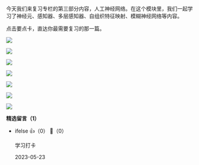 今天我们来复习专栏的第三部分内容，人工神经网络。在这个模块里，我们一起学习了神经元、感知器、多层感知器、自组织特征映射、模糊神经网络等内容。

点击要点卡，直达你最需要复习的那一篇。

[![](https://static001.geekbang.org/resource/image/eb/30/eb0908de1ebf5914ced2fa63fcf34c30.jpg?wh=1110%2A1072)](https://time.geekbang.org/column/article/2208)

[![](https://static001.geekbang.org/resource/image/61/15/61cedd706a18b0b7b07697c6443f4715.jpg?wh=1110%2A1022)](https://time.geekbang.org/column/article/2444)

[![](https://static001.geekbang.org/resource/image/b8/6e/b885f71e6bef6d5c6d8ae96e73fa2a6e.jpg?wh=1110%2A1022)](https://time.geekbang.org/column/article/2446)

[![](https://static001.geekbang.org/resource/image/12/1e/12b28b058ec981788aabe18881c5781e.jpg?wh=1110%2A1022)](https://time.geekbang.org/column/article/2447)

[![](https://static001.geekbang.org/resource/image/98/2b/98778ce46a430c847021f437eefdb62b.jpg?wh=1110%2A1072)](https://time.geekbang.org/column/article/2643)

[![](https://static001.geekbang.org/resource/image/5d/e1/5d8c880ee0e5dd330df08e9db32558e1.jpg?wh=1110%2A1022)](https://time.geekbang.org/column/article/2646)

[![](https://static001.geekbang.org/resource/image/ac/1a/ac486b5ea731cdb8be87823e15c5931a.jpg?wh=1142%2A1603)](https://time.geekbang.org/column/article/2655)
<div><strong>精选留言（1）</strong></div><ul>
<li><span>ifelse</span> 👍（0） 💬（0）<p>学习打卡</p>2023-05-23</li><br/>
</ul>